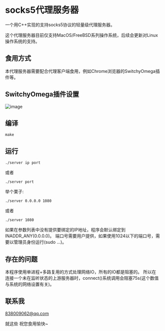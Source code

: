# socks5代理服务器
一个用C++实现的支持socks5协议的轻量级代理服务器。

这个代理服务器目前仅支持MacOS/FreeBSD系列操作系统，后续会更新对Linux操作系统的支持。

## 食用方式
本代理服务器需要配合代理客户端食用，例如Chrome浏览器的SwitchyOmega插件等。

## SwitchyOmega插件设置
![image](https://github.com/Monster12138/socks5-server/SwitchyOmega-config.png)

## 编译 
```
make
```

## 运行
```
./server ip port
```
或者
```
./server port
```
举个栗子: 
```
./server 0.0.0.0 1080
```
或者
```
./server 1080
```
如果在参数列表中没有提供要绑定的IP地址，程序会默认绑定到INADDR_ANY(0.0.0.0)。
端口号需要用户提供，如果使用1024以下的端口号，需要以管理员身份运行(sudo ...)。

## 存在的问题
本程序使用单进程+多路复用的方式处理网络IO，所有的IO都是阻塞的。
所以在连接一个未在监听状态的上游服务器时，connect()系统调用会阻塞75s(这个数值与系统的网络设置有关)。

## 联系我
838009062@qq.com

就这些
祝您食用愉快~
